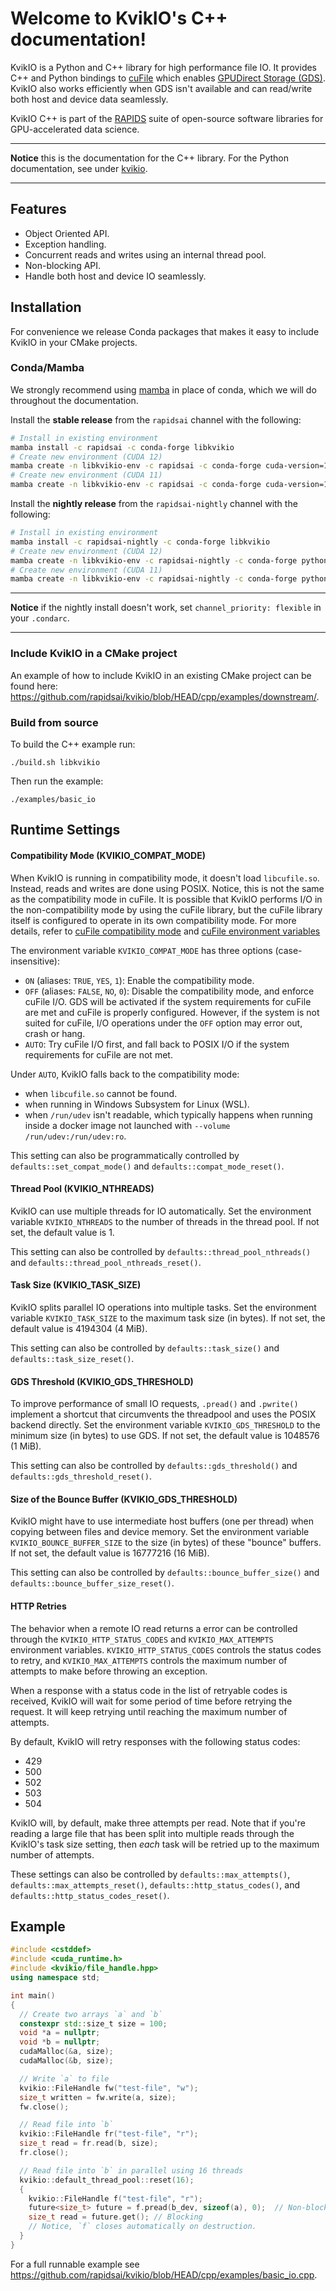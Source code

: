 # Welcome to KvikIO's C++ documentation!

KvikIO is a Python and C++ library for high performance file IO. It provides C++ and Python
bindings to [cuFile](https://docs.nvidia.com/gpudirect-storage/api-reference-guide/index.html)
which enables [GPUDirect Storage (GDS)](https://developer.nvidia.com/blog/gpudirect-storage/).
KvikIO also works efficiently when GDS isn't available and can read/write both host and device data seamlessly.

KvikIO C++ is part of the [RAPIDS](https://rapids.ai/) suite of open-source software libraries for GPU-accelerated data science.

---
**Notice** this is the documentation for the C++ library. For the Python documentation, see under [kvikio](https://docs.rapids.ai/api/kvikio/nightly/).


---

## Features

* Object Oriented API.
* Exception handling.
* Concurrent reads and writes using an internal thread pool.
* Non-blocking API.
* Handle both host and device IO seamlessly.

## Installation

For convenience we release Conda packages that makes it easy to include KvikIO in your CMake projects.

### Conda/Mamba

We strongly recommend using [mamba](https://github.com/mamba-org/mamba) in place of conda, which we will do throughout the documentation.

Install the **stable release** from the ``rapidsai`` channel with the following:
```sh
# Install in existing environment
mamba install -c rapidsai -c conda-forge libkvikio
# Create new environment (CUDA 12)
mamba create -n libkvikio-env -c rapidsai -c conda-forge cuda-version=12.8 libkvikio
# Create new environment (CUDA 11)
mamba create -n libkvikio-env -c rapidsai -c conda-forge cuda-version=11.8 libkvikio
```

Install the **nightly release** from the ``rapidsai-nightly`` channel with the following:

```sh
# Install in existing environment
mamba install -c rapidsai-nightly -c conda-forge libkvikio
# Create new environment (CUDA 12)
mamba create -n libkvikio-env -c rapidsai-nightly -c conda-forge python=3.12 cuda-version=12.8 libkvikio
# Create new environment (CUDA 11)
mamba create -n libkvikio-env -c rapidsai-nightly -c conda-forge python=3.12 cuda-version=11.8 libkvikio
```

---
**Notice** if the nightly install doesn't work, set ``channel_priority: flexible`` in your ``.condarc``.

---

### Include KvikIO in a CMake project
An example of how to include KvikIO in an existing CMake project can be found here:  <https://github.com/rapidsai/kvikio/blob/HEAD/cpp/examples/downstream/>.


### Build from source

To build the C++ example run:

```
./build.sh libkvikio
```

Then run the example:

```
./examples/basic_io
```

## Runtime Settings

#### Compatibility Mode (KVIKIO_COMPAT_MODE)
When KvikIO is running in compatibility mode, it doesn't load `libcufile.so`. Instead, reads and writes are done using POSIX. Notice, this is not the same as the compatibility mode in cuFile. It is possible that KvikIO performs I/O in the non-compatibility mode by using the cuFile library, but the cuFile library itself is configured to operate in its own compatibility mode. For more details, refer to [cuFile compatibility mode](https://docs.nvidia.com/gpudirect-storage/api-reference-guide/index.html#cufile-compatibility-mode) and [cuFile environment variables](https://docs.nvidia.com/gpudirect-storage/troubleshooting-guide/index.html#environment-variables)

The environment variable `KVIKIO_COMPAT_MODE` has three options (case-insensitive):
  - `ON` (aliases: `TRUE`, `YES`, `1`): Enable the compatibility mode.
  - `OFF` (aliases: `FALSE`, `NO`, `0`): Disable the compatibility mode, and enforce cuFile I/O. GDS will be activated if the system requirements for cuFile are met and cuFile is properly configured. However, if the system is not suited for cuFile, I/O operations under the `OFF` option may error out, crash or hang.
  - `AUTO`: Try cuFile I/O first, and fall back to POSIX I/O if the system requirements for cuFile are not met.

Under `AUTO`, KvikIO falls back to the compatibility mode:
  - when `libcufile.so` cannot be found.
  - when running in Windows Subsystem for Linux (WSL).
  - when `/run/udev` isn't readable, which typically happens when running inside a docker image not launched with `--volume /run/udev:/run/udev:ro`.

This setting can also be programmatically controlled by `defaults::set_compat_mode()` and `defaults::compat_mode_reset()`.


#### Thread Pool (KVIKIO_NTHREADS)
KvikIO can use multiple threads for IO automatically. Set the environment variable `KVIKIO_NTHREADS` to the number of threads in the thread pool. If not set, the default value is 1.

This setting can also be controlled by `defaults::thread_pool_nthreads()` and `defaults::thread_pool_nthreads_reset()`.

#### Task Size (KVIKIO_TASK_SIZE)
KvikIO splits parallel IO operations into multiple tasks. Set the environment variable `KVIKIO_TASK_SIZE` to the maximum task size (in bytes). If not set, the default value is 4194304 (4 MiB).

This setting can also be controlled by `defaults::task_size()` and `defaults::task_size_reset()`.

#### GDS Threshold (KVIKIO_GDS_THRESHOLD)
To improve performance of small IO requests, `.pread()` and `.pwrite()` implement a shortcut that circumvents the threadpool and uses the POSIX backend directly. Set the environment variable `KVIKIO_GDS_THRESHOLD` to the minimum size (in bytes) to use GDS. If not set, the default value is 1048576 (1 MiB).

This setting can also be controlled by `defaults::gds_threshold()` and `defaults::gds_threshold_reset()`.

#### Size of the Bounce Buffer (KVIKIO_GDS_THRESHOLD)
KvikIO might have to use intermediate host buffers (one per thread) when copying between files and device memory. Set the environment variable `KVIKIO_BOUNCE_BUFFER_SIZE` to the size (in bytes) of these "bounce" buffers. If not set, the default value is 16777216 (16 MiB).

This setting can also be controlled by `defaults::bounce_buffer_size()` and `defaults::bounce_buffer_size_reset()`.

#### HTTP Retries

The behavior when a remote IO read returns a error can be controlled through the
`KVIKIO_HTTP_STATUS_CODES` and `KVIKIO_MAX_ATTEMPTS` environment variables.
`KVIKIO_HTTP_STATUS_CODES` controls the status codes to retry, and
`KVIKIO_MAX_ATTEMPTS` controls the maximum number of attempts to make before
throwing an exception.

When a response with a status code in the list of retryable codes is received,
KvikIO will wait for some period of time before retrying the request. It will
keep retrying until reaching the maximum number of attempts.

By default, KvikIO will retry responses with the following status codes:

- 429
- 500
- 502
- 503
- 504

KvikIO will, by default, make three attempts per read. Note that if you're
reading a large file that has been split into multiple reads through the
KvikIO's task size setting, then *each* task will be retried up to the maximum
number of attempts.

These settings can also be controlled by `defaults::max_attempts()`,
`defaults::max_attempts_reset()`, `defaults::http_status_codes()`, and
`defaults::http_status_codes_reset()`.

## Example

```cpp
#include <cstddef>
#include <cuda_runtime.h>
#include <kvikio/file_handle.hpp>
using namespace std;

int main()
{
  // Create two arrays `a` and `b`
  constexpr std::size_t size = 100;
  void *a = nullptr;
  void *b = nullptr;
  cudaMalloc(&a, size);
  cudaMalloc(&b, size);

  // Write `a` to file
  kvikio::FileHandle fw("test-file", "w");
  size_t written = fw.write(a, size);
  fw.close();

  // Read file into `b`
  kvikio::FileHandle fr("test-file", "r");
  size_t read = fr.read(b, size);
  fr.close();

  // Read file into `b` in parallel using 16 threads
  kvikio::default_thread_pool::reset(16);
  {
    kvikio::FileHandle f("test-file", "r");
    future<size_t> future = f.pread(b_dev, sizeof(a), 0);  // Non-blocking
    size_t read = future.get(); // Blocking
    // Notice, `f` closes automatically on destruction.
  }
}
```

For a full runnable example see <https://github.com/rapidsai/kvikio/blob/HEAD/cpp/examples/basic_io.cpp>.
